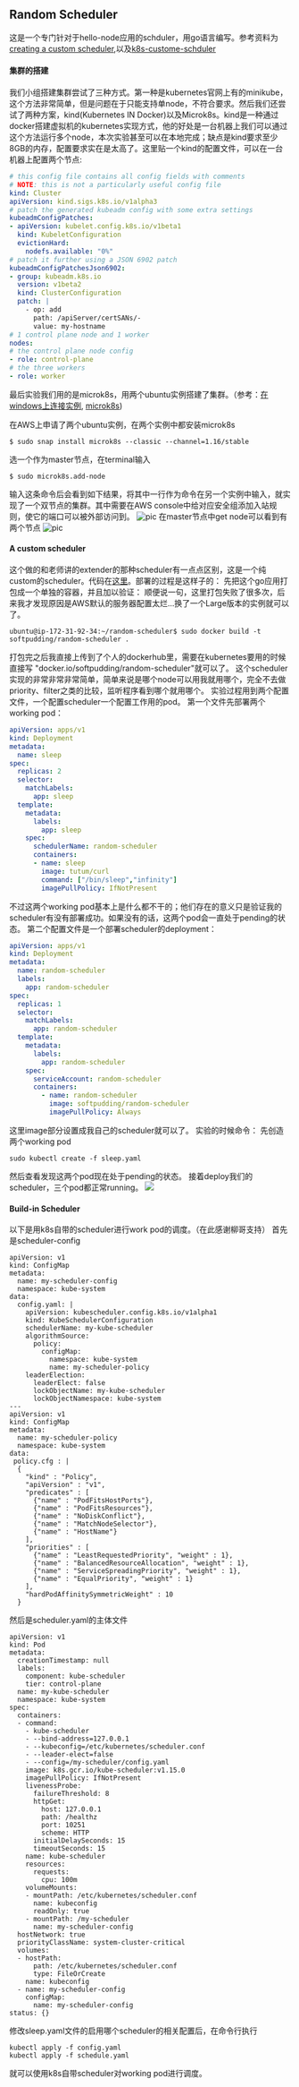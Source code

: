 ## Random Scheduler
这是一个专门针对于hello-node应用的schduler，用go语言编写。参考资料为[creating a custom scheduler](https://developer.ibm.com/articles/creating-a-custom-kube-scheduler/),以及[k8s-custome-schduler](https://banzaicloud.com/blog/k8s-custom-scheduler/)
#### 集群的搭建
我们小组搭建集群尝试了三种方式。第一种是kubernetes官网上有的minikube，这个方法非常简单，但是问题在于只能支持单node，不符合要求。然后我们还尝试了两种方案，kind(Kubernetes IN Docker)以及Microk8s。kind是一种通过docker搭建虚拟机的kubernetes实现方式，他的好处是一台机器上我们可以通过这个方法运行多个node，本次实验甚至可以在本地完成；缺点是kind要求至少8GB的内存，配置要求实在是太高了。这里贴一个kind的配置文件，可以在一台机器上配置两个节点:
```yaml
# this config file contains all config fields with comments
# NOTE: this is not a particularly useful config file
kind: Cluster
apiVersion: kind.sigs.k8s.io/v1alpha3
# patch the generated kubeadm config with some extra settings
kubeadmConfigPatches:
- apiVersion: kubelet.config.k8s.io/v1beta1
  kind: KubeletConfiguration
  evictionHard:
    nodefs.available: "0%"
# patch it further using a JSON 6902 patch
kubeadmConfigPatchesJson6902:
- group: kubeadm.k8s.io
  version: v1beta2
  kind: ClusterConfiguration
  patch: |
    - op: add
      path: /apiServer/certSANs/-
      value: my-hostname
# 1 control plane node and 1 worker
nodes:
# the control plane node config
- role: control-plane
# the three workers
- role: worker
``` 
最后实验我们用的是microk8s，用两个ubuntu实例搭建了集群。（参考：[在windows上连接实例](https://docs.aws.amazon.com/zh_cn/AWSEC2/latest/UserGuide/putty.html), [microk8s](https://microk8s.io/docs/clustering))

在AWS上申请了两个ubuntu实例，在两个实例中都安装microk8s

```
$ sudo snap install microk8s --classic --channel=1.16/stable
```

选一个作为master节点，在terminal输入
```
$ sudo microk8s.add-node
```
输入这条命令后会看到如下结果，将其中一行作为命令在另一个实例中输入，就实现了一个双节点的集群。其中需要在AWS console中给对应安全组添加入站规则，使它的端口可以被外部访问到。
![pic](add_node.jpg)
在master节点中get node可以看到有两个节点
![pic](get_node.jpg)

#### A custom scheduler
这个做的和老师讲的extender的那种scheduler有一点点区别，这是一个纯custom的scheduler。代码在[这里](https://github.com/llIllIllIlllIll/naive-kube-scheduler)。部署的过程是这样子的：
先把这个go应用打包成一个单独的容器，并且加以验证：
顺便说一句，这里打包失败了很多次，后来我才发现原因是AWS默认的服务器配置太烂...换了一个Large版本的实例就可以了。
```shell
ubuntu@ip-172-31-92-34:~/random-scheduler$ sudo docker build -t softpudding/random-scheduler .
```
打包完之后我直接上传到了个人的dockerhub里，需要在kubernetes要用的时候直接写 "docker.io/softpudding/random-scheduler"就可以了。
这个scheduler实现的非常非常非常简单，简单来说是哪个node可以用我就用哪个，完全不去做priority、filter之类的比较，监听程序看到哪个就用哪个。
实验过程用到两个配置文件，一个配置scheduler一个配置工作用的pod。
第一个文件先部署两个working pod：
``` yaml
apiVersion: apps/v1
kind: Deployment
metadata:
  name: sleep
spec:
  replicas: 2
  selector:
    matchLabels:
      app: sleep
  template:
    metadata:
      labels:
        app: sleep
    spec:
      schedulerName: random-scheduler
      containers:
      - name: sleep
        image: tutum/curl
        command: ["/bin/sleep","infinity"]
        imagePullPolicy: IfNotPresent
```
不过这两个working pod基本上是什么都不干的；他们存在的意义只是验证我的scheduler有没有部署成功。如果没有的话，这两个pod会一直处于pending的状态。
第二个配置文件是一个部署scheduler的deployment：
``` yaml
apiVersion: apps/v1
kind: Deployment
metadata:
  name: random-scheduler
  labels:
    app: random-scheduler
spec:
  replicas: 1
  selector:
    matchLabels:
      app: random-scheduler
  template:
    metadata:
      labels:
        app: random-scheduler
    spec:
      serviceAccount: random-scheduler
      containers:
        - name: random-scheduler
          image: softpudding/random-scheduler
          imagePullPolicy: Always
```
这里image部分设置成我自己的scheduler就可以了。
实验的时候命令：
先创造两个working pod
``` shell
sudo kubectl create -f sleep.yaml
```
然后查看发现这两个pod现在处于pending的状态。
接着deploy我们的scheduler，三个pod都正常running。
![](1.png)
#### Build-in Scheduler
以下是用k8s自带的scheduler进行work pod的调度。（在此感谢柳哥支持）
首先是scheduler-config
```shell
apiVersion: v1
kind: ConfigMap
metadata:
  name: my-scheduler-config
  namespace: kube-system
data:
  config.yaml: |
    apiVersion: kubescheduler.config.k8s.io/v1alpha1
    kind: KubeSchedulerConfiguration
    schedulerName: my-kube-scheduler
    algorithmSource:
      policy:
        configMap:
          namespace: kube-system
          name: my-scheduler-policy
    leaderElection:
      leaderElect: false
      lockObjectName: my-kube-scheduler
      lockObjectNamespace: kube-system
---
apiVersion: v1
kind: ConfigMap
metadata:
  name: my-scheduler-policy
  namespace: kube-system
data:
 policy.cfg : |
  {
    "kind" : "Policy",
    "apiVersion" : "v1",
    "predicates" : [
      {"name" : "PodFitsHostPorts"},
      {"name" : "PodFitsResources"},
      {"name" : "NoDiskConflict"},
      {"name" : "MatchNodeSelector"},
      {"name" : "HostName"}
    ],
    "priorities" : [
      {"name" : "LeastRequestedPriority", "weight" : 1},
      {"name" : "BalancedResourceAllocation", "weight" : 1},
      {"name" : "ServiceSpreadingPriority", "weight" : 1},
      {"name" : "EqualPriority", "weight" : 1}
    ],
    "hardPodAffinitySymmetricWeight" : 10
  }
```
然后是scheduler.yaml的主体文件
```shell
apiVersion: v1
kind: Pod
metadata:
  creationTimestamp: null
  labels:
    component: kube-scheduler
    tier: control-plane
  name: my-kube-scheduler
  namespace: kube-system
spec:
  containers:
  - command:
    - kube-scheduler
    - --bind-address=127.0.0.1
    - --kubeconfig=/etc/kubernetes/scheduler.conf
    - --leader-elect=false
    - --config=/my-scheduler/config.yaml
    image: k8s.gcr.io/kube-scheduler:v1.15.0
    imagePullPolicy: IfNotPresent
    livenessProbe:
      failureThreshold: 8
      httpGet:
        host: 127.0.0.1
        path: /healthz
        port: 10251
        scheme: HTTP
      initialDelaySeconds: 15
      timeoutSeconds: 15
    name: kube-scheduler
    resources:
      requests:
        cpu: 100m
    volumeMounts:
    - mountPath: /etc/kubernetes/scheduler.conf
      name: kubeconfig
      readOnly: true
    - mountPath: /my-scheduler
      name: my-scheduler-config
  hostNetwork: true
  priorityClassName: system-cluster-critical
  volumes:
  - hostPath:
      path: /etc/kubernetes/scheduler.conf
      type: FileOrCreate
    name: kubeconfig
  - name: my-scheduler-config
    configMap:
      name: my-scheduler-config
status: {}
```
修改sleep.yaml文件的启用哪个scheduler的相关配置后，在命令行执行
```shell
kubectl apply -f config.yaml
kubectl apply -f schedule.yaml
```
就可以使用k8s自带scheduler对working pod进行调度。

